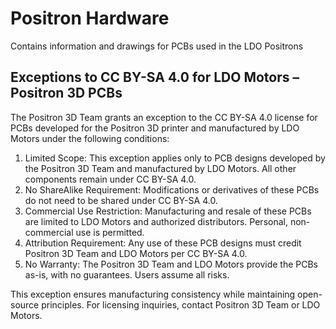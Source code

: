 # Positron Hardware
Contains information and drawings for PCBs used in the LDO Positrons

## Exceptions to CC BY-SA 4.0 for LDO Motors – Positron 3D PCBs

The Positron 3D Team grants an exception to the CC BY-SA 4.0 license for PCBs developed for the Positron 3D printer and manufactured by LDO Motors under the following conditions:
1. Limited Scope: This exception applies only to PCB designs developed by the Positron 3D Team and manufactured by LDO Motors. All other components remain under CC BY-SA 4.0.
2. No ShareAlike Requirement: Modifications or derivatives of these PCBs do not need to be shared under CC BY-SA 4.0.
3. Commercial Use Restriction: Manufacturing and resale of these PCBs are limited to LDO Motors and authorized distributors. Personal, non-commercial use is permitted.
4. Attribution Requirement: Any use of these PCB designs must credit Positron 3D Team and LDO Motors per CC BY-SA 4.0.
5. No Warranty: The Positron 3D Team and LDO Motors provide the PCBs as-is, with no guarantees. Users assume all risks.

This exception ensures manufacturing consistency while maintaining open-source principles. For licensing inquiries, contact Positron 3D Team or LDO Motors.